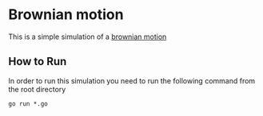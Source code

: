 # Brownian motion

This is a simple simulation of a [brownian motion](https://en.wikipedia.org/wiki/Brownian_motion)

## How to Run

In order to run this simulation you need to run the following command from the root directory

`go run *.go`
